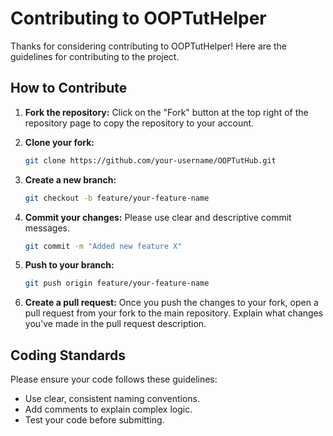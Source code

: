 # Contributing to OOPTutHelper

Thanks for considering contributing to OOPTutHelper! Here are the guidelines for contributing to the project.

## How to Contribute

1. **Fork the repository:**
    Click on the "Fork" button at the top right of the repository page to copy the repository to your account.

2. **Clone your fork:**

    ```bash
    git clone https://github.com/your-username/OOPTutHub.git
    ```

3. **Create a new branch:**

    ```bash
    git checkout -b feature/your-feature-name
    ```

4. **Commit your changes:**
    Please use clear and descriptive commit messages.

    ```bash
    git commit -m "Added new feature X"
    ```

5. **Push to your branch:**

    ```bash
    git push origin feature/your-feature-name
    ```

6. **Create a pull request:**
    Once you push the changes to your fork, open a pull request from your fork to the main repository. Explain what changes you've made in the pull request description.

## Coding Standards

Please ensure your code follows these guidelines:

- Use clear, consistent naming conventions.
- Add comments to explain complex logic.
- Test your code before submitting.
